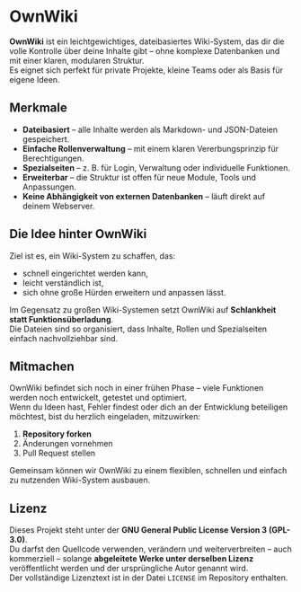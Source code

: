 # OwnWiki

**OwnWiki** ist ein leichtgewichtiges, dateibasiertes Wiki-System, das dir die volle Kontrolle über deine Inhalte gibt – ohne komplexe Datenbanken und mit einer klaren, modularen Struktur.  
Es eignet sich perfekt für private Projekte, kleine Teams oder als Basis für eigene Ideen.

## Merkmale
- **Dateibasiert** – alle Inhalte werden als Markdown- und JSON-Dateien gespeichert.
- **Einfache Rollenverwaltung** – mit einem klaren Vererbungsprinzip für Berechtigungen.
- **Spezialseiten** – z. B. für Login, Verwaltung oder individuelle Funktionen.
- **Erweiterbar** – die Struktur ist offen für neue Module, Tools und Anpassungen.
- **Keine Abhängigkeit von externen Datenbanken** – läuft direkt auf deinem Webserver.

## Die Idee hinter OwnWiki
Ziel ist es, ein Wiki-System zu schaffen, das:
- schnell eingerichtet werden kann,
- leicht verständlich ist,
- sich ohne große Hürden erweitern und anpassen lässt.

Im Gegensatz zu großen Wiki-Systemen setzt OwnWiki auf **Schlankheit statt Funktionsüberladung**.  
Die Dateien sind so organisiert, dass Inhalte, Rollen und Spezialseiten einfach nachvollziehbar sind.

## Mitmachen
OwnWiki befindet sich noch in einer frühen Phase – viele Funktionen werden noch entwickelt, getestet und optimiert.  
Wenn du Ideen hast, Fehler findest oder dich an der Entwicklung beteiligen möchtest, bist du herzlich eingeladen, mitzuwirken:

1. **Repository forken**
2. Änderungen vornehmen
3. Pull Request stellen

Gemeinsam können wir OwnWiki zu einem flexiblen, schnellen und einfach zu nutzenden Wiki-System ausbauen.

## Lizenz
Dieses Projekt steht unter der **GNU General Public License Version 3 (GPL-3.0)**.  
Du darfst den Quellcode verwenden, verändern und weiterverbreiten – auch kommerziell – solange **abgeleitete Werke unter derselben Lizenz** veröffentlicht werden und der ursprüngliche Autor genannt wird.  
Der vollständige Lizenztext ist in der Datei `LICENSE` im Repository enthalten.
